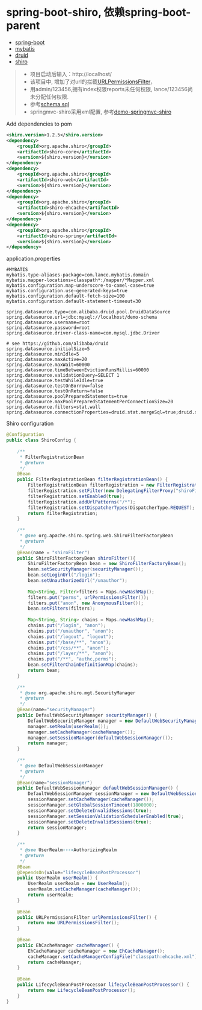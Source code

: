 # spring-boot-shiro, 依赖spring-boot-parent
* [spring-boot](http://docs.spring.io/spring-boot/docs/current/reference/htmlsingle/)
* [mybatis](https://github.com/mybatis/spring-boot-starter)
* [druid](https://github.com/alibaba/druid)
* [shiro](http://shiro.apache.org/)

> * 项目启动后输入：http://localhost/
> * 该项目中, 增加了对url的拦截[URLPermissionsFilter](https://github.com/leelance/spring-boot-all/blob/master/spring-boot-shiro/src/main/java/com/lance/shiro/config/URLPermissionsFilter.java)，
> * 用admin/123456,拥有index权限reports未任何权限, lance/123456尚未分配任何权限.
> * 参考[schema.sql](https://github.com/leelance/spring-boot-all/blob/master/spring-boot-shiro/src/main/resources/init-sql/schema.sql)
> * springmvc-shiro采用xml配置, 参考[demo-springmvc-shiro](https://github.com/leelance/demo/tree/master/demo-springmvc-shiro)

Add dependencies to pom
```xml
<shiro.version>1.2.5</shiro.version>
<dependency>
	<groupId>org.apache.shiro</groupId>
	<artifactId>shiro-core</artifactId>
	<version>${shiro.version}</version>
</dependency>
<dependency>
	<groupId>org.apache.shiro</groupId>
	<artifactId>shiro-web</artifactId>
	<version>${shiro.version}</version>
</dependency>
<dependency>
	<groupId>org.apache.shiro</groupId>
	<artifactId>shiro-ehcache</artifactId>
	<version>${shiro.version}</version>
</dependency>
<dependency>
	<groupId>org.apache.shiro</groupId>
	<artifactId>shiro-spring</artifactId>
	<version>${shiro.version}</version>
</dependency>
```
application.properties
```
#MYBATIS
mybatis.type-aliases-package=com.lance.mybatis.domain
mybatis.mapper-locations=classpath*:/mapper/*Mapper.xml
mybatis.configuration.map-underscore-to-camel-case=true
mybatis.configuration.use-generated-keys=true
mybatis.configuration.default-fetch-size=100
mybatis.configuration.default-statement-timeout=30

spring.datasource.type=com.alibaba.druid.pool.DruidDataSource
spring.datasource.url=jdbc:mysql://localhost/demo-schema
spring.datasource.username=root
spring.datasource.password=root
spring.datasource.driver-class-name=com.mysql.jdbc.Driver

# see https://github.com/alibaba/druid
spring.datasource.initialSize=5
spring.datasource.minIdle=5
spring.datasource.maxActive=20
spring.datasource.maxWait=60000
spring.datasource.timeBetweenEvictionRunsMillis=60000
spring.datasource.validationQuery=SELECT 1
spring.datasource.testWhileIdle=true
spring.datasource.testOnBorrow=false
spring.datasource.testOnReturn=false
spring.datasource.poolPreparedStatements=true
spring.datasource.maxPoolPreparedStatementPerConnectionSize=20
spring.datasource.filters=stat,wall
spring.datasource.connectionProperties=druid.stat.mergeSql=true;druid.stat.slowSqlMillis=5000
```
Shiro configuration
```java
@Configuration
public class ShiroConfig {
	
	/**
	 * FilterRegistrationBean
	 * @return
	 */
	@Bean
	public FilterRegistrationBean filterRegistrationBean() {
		FilterRegistrationBean filterRegistration = new FilterRegistrationBean();
        filterRegistration.setFilter(new DelegatingFilterProxy("shiroFilter")); 
        filterRegistration.setEnabled(true);
        filterRegistration.addUrlPatterns("/*"); 
        filterRegistration.setDispatcherTypes(DispatcherType.REQUEST);
        return filterRegistration;
	}
	
	/**
	 * @see org.apache.shiro.spring.web.ShiroFilterFactoryBean
	 * @return
	 */
	@Bean(name = "shiroFilter")
	public ShiroFilterFactoryBean shiroFilter(){
		ShiroFilterFactoryBean bean = new ShiroFilterFactoryBean();
		bean.setSecurityManager(securityManager());
		bean.setLoginUrl("/login");
		bean.setUnauthorizedUrl("/unauthor");
		
		Map<String, Filter>filters = Maps.newHashMap();
		filters.put("perms", urlPermissionsFilter());
		filters.put("anon", new AnonymousFilter());
		bean.setFilters(filters);
		
		Map<String, String> chains = Maps.newHashMap();
		chains.put("/login", "anon");
		chains.put("/unauthor", "anon");
		chains.put("/logout", "logout");
		chains.put("/base/**", "anon");
		chains.put("/css/**", "anon");
		chains.put("/layer/**", "anon");
		chains.put("/**", "authc,perms");
		bean.setFilterChainDefinitionMap(chains);
		return bean;
	}
	
	/**
	 * @see org.apache.shiro.mgt.SecurityManager
	 * @return
	 */
	@Bean(name="securityManager")
	public DefaultWebSecurityManager securityManager() {
		DefaultWebSecurityManager manager = new DefaultWebSecurityManager();
		manager.setRealm(userRealm());
		manager.setCacheManager(cacheManager());
		manager.setSessionManager(defaultWebSessionManager());
		return manager;
	}
	
	/**
	 * @see DefaultWebSessionManager
	 * @return
	 */
	@Bean(name="sessionManager")
	public DefaultWebSessionManager defaultWebSessionManager() {
		DefaultWebSessionManager sessionManager = new DefaultWebSessionManager();
		sessionManager.setCacheManager(cacheManager());
		sessionManager.setGlobalSessionTimeout(1800000);
		sessionManager.setDeleteInvalidSessions(true);
		sessionManager.setSessionValidationSchedulerEnabled(true);
		sessionManager.setDeleteInvalidSessions(true);
		return sessionManager;
	}
	
	/**
	 * @see UserRealm--->AuthorizingRealm
	 * @return
	 */
	@Bean
	@DependsOn(value="lifecycleBeanPostProcessor")
	public UserRealm userRealm() {
		UserRealm userRealm = new UserRealm();
		userRealm.setCacheManager(cacheManager());
		return userRealm;
	}
	
	@Bean
	public URLPermissionsFilter urlPermissionsFilter() {
		return new URLPermissionsFilter();
	}
	
	@Bean
	public EhCacheManager cacheManager() {
		EhCacheManager cacheManager = new EhCacheManager();
		cacheManager.setCacheManagerConfigFile("classpath:ehcache.xml");
		return cacheManager;
	}
	
	@Bean
	public LifecycleBeanPostProcessor lifecycleBeanPostProcessor() {
		return new LifecycleBeanPostProcessor();
	}
}
```
